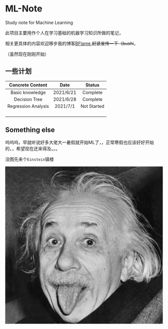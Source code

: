 # ML-Note
Study note for Machine Learning 

此项目主要用作个人在学习基础的机器学习知识所做的笔记，

相关更具体的内容欢迎移步我的博客[BFlame](https://bflameswift.github.io/),~~赶紧宣传一下（bushi~~，

（虽然现在刚刚开始）







## 一些计划



|  Concrete Content   |   Date    |   Status    |
| :-----------------: | :-------: | :---------: |
|   Basic knowledge   | 2021/6/21 |  Complete   |
|    Decision Tree    | 2021/6/28 |  Complete   |
| Regression Analysis | 2021/7/1  | Not Started |
|                     |           |             |
|                     |           |             |
|                     |           |             |
|                     |           |             |





## Something else

呜呜呜，早就听说好多大佬大一暑假就开始ML了，，正常寒假也应该好好开始的，，希望现在还来得及。。。

没图先来个`Einstein`镇楼

![Einstein](https://github.com/BFlameSwift/img/blob/main/20210619204013.jpg)

